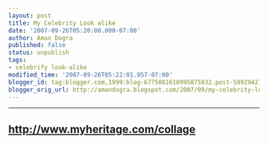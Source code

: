```yaml
---
layout: post
title: My Celebrity Look alike
date: '2007-09-26T05:20:00.000-07:00'
author: Aman Dogra
published: false
status: unpublish
tags:
- celebrify look-alike
modified_time: '2007-09-26T05:22:01.957-07:00'
blogger_id: tag:blogger.com,1999:blog-6775081618995875832.post-5892942788324763591
blogger_orig_url: http://amandogra.blogspot.com/2007/09/my-celebrity-look-alike.html
---
```


  -------------------------------------
  <http://www.myheritage.com/collage>
  -------------------------------------


